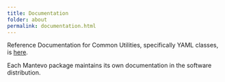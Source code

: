 ```yaml
---
title: Documentation
folder: about
permalink: documentation.html
---
```


Reference Documentation for Common Utilities, specifically YAML classes, is 
[here](https://mantevo.org/common/html/index.html).

Each Mantevo package maintains its own documentation in the software distribution.